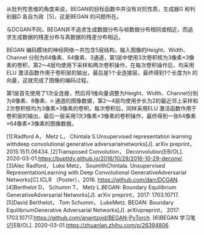 

<!--
 * @version:
 * @Author:  StevenJokess https://github.com/StevenJokess
 * @Date: 2020-10-07 14:01:35
 * @LastEditors:  StevenJokess https://github.com/StevenJokess
 * @LastEditTime: 2020-11-28 20:30:03
 * @Description:
 * @TODO::
 * @Reference:https://weread.qq.com/web/reader/1503267072043961150720ck861322a025a8613985ec87a
 * https://weread.qq.com/web/reader/1503267072043961150720c
-->



从批判性思维的角度来说，BEGAN的目标函数中并没有对抗性质，生成器G 和判别器D 各自为政［5]，这是BEGAN 的问题所在。

与DCGAN不同，BEGAN并不追求生成数据分布与帧数据分布相同或相近，而追求生成数据的残差分布与真数据的残差分布相近。



BEGAN 编码模块的神经网络一共包含5层结构，输入图像的Height、Width、Channel 分别为64像素、64像素、3通道，第1层中使用3次卷积核为3像素×3像素的卷积，第2～4层均使用下采样和两次卷积操作，在每次卷积操作后，均采用ELU 激活函数作用于卷积层的输出，最后是1个全连接层，最终得到1个长度为h 的向量，这就完成了图像的编码过程。

第1层首先使用了1次全连接，然后将1维向量调整为Height、Width、Channel分别为8像素、8像素、n 通道的图像数据，第2～4层均使用步长为2的最近邻上采样和2次卷积核均为3像素×3像素的卷积。每次卷积后，同样采用ELU 激活函数作用于卷积层的输出，最后一层采用1次3像素×3像素的卷积操作，最终得到一张64像素×64像素×3像素的图像数据。


[1]:Radford A， Metz L， Chintala S.Unsupervised representation learning withdeep convolutional generative adversarialnetworks[J]. arXiv preprint， 2015:1511.06434.
[2]Transposed Convolution， Deconvolution[EB/OL]. 2020-03-01.https://buptldy.github.io/2016/10/29/2016-10-29-deconv/.
[3]Alec Radford， Luke Metz， SoumithChintala. Unsupervised RepresentationLearning with Deep Convolutional GenerativeAdversarial Networks[C].ICLR （Poster），2016. https://github.com/darr/DCGAN.
[4]Berthelot D， Schumm T， Metz L.BEGAN: Boundary Equilibrium GenerativeAdversarial Networks[J]. arXiv preprint，2017: 1703.10717.
[5]David Berthelot， Tom Schumm， LukeMetz. BEGAN: Boundary EquilibriumGenerative Adversarial Networks[J]. arXivpreprint， 2017: 1703.10717.https://github.com/anantzoid/BEGAN-PyTorch.
[6]BEGAN 学习笔记[EB/OL]. 2020-03-01.https://zhuanlan.zhihu.com/p/26394806.

[7]: https://github.com/lanpa/BEGAN-pytorch
